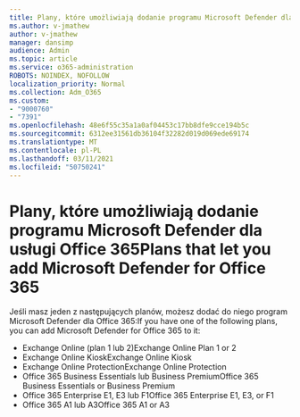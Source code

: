 ```yaml
---
title: Plany, które umożliwiają dodanie programu Microsoft Defender dla usługi Office 365
ms.author: v-jmathew
author: v-jmathew
manager: dansimp
audience: Admin
ms.topic: article
ms.service: o365-administration
ROBOTS: NOINDEX, NOFOLLOW
localization_priority: Normal
ms.collection: Adm_O365
ms.custom:
- "9000760"
- "7391"
ms.openlocfilehash: 48e6f55c35a1a0af04453c17bb8dfe9cce194b5c
ms.sourcegitcommit: 6312ee31561db36104f32282d019d069ede69174
ms.translationtype: MT
ms.contentlocale: pl-PL
ms.lasthandoff: 03/11/2021
ms.locfileid: "50750241"
---
```

# <a name="plans-that-let-you-add-microsoft-defender-for-office-365"></a><span data-ttu-id="04dd0-102">Plany, które umożliwiają dodanie programu Microsoft Defender dla usługi Office 365</span><span class="sxs-lookup"><span data-stu-id="04dd0-102">Plans that let you add Microsoft Defender for Office 365</span></span>

<span data-ttu-id="04dd0-103">Jeśli masz jeden z następujących planów, możesz dodać do niego program Microsoft Defender dla Office 365:</span><span class="sxs-lookup"><span data-stu-id="04dd0-103">If you have one of the following plans, you can add Microsoft Defender for Office 365 to it:</span></span>

- <span data-ttu-id="04dd0-104">Exchange Online (plan 1 lub 2)</span><span class="sxs-lookup"><span data-stu-id="04dd0-104">Exchange Online Plan 1 or 2</span></span>
- <span data-ttu-id="04dd0-105">Exchange Online Kiosk</span><span class="sxs-lookup"><span data-stu-id="04dd0-105">Exchange Online Kiosk</span></span>
- <span data-ttu-id="04dd0-106">Exchange Online Protection</span><span class="sxs-lookup"><span data-stu-id="04dd0-106">Exchange Online Protection</span></span>
- <span data-ttu-id="04dd0-107">Office 365 Business Essentials lub Business Premium</span><span class="sxs-lookup"><span data-stu-id="04dd0-107">Office 365 Business Essentials or Business Premium</span></span>
- <span data-ttu-id="04dd0-108">Office 365 Enterprise E1, E3 lub F1</span><span class="sxs-lookup"><span data-stu-id="04dd0-108">Office 365 Enterprise E1, E3, or F1</span></span>
- <span data-ttu-id="04dd0-109">Office 365 A1 lub A3</span><span class="sxs-lookup"><span data-stu-id="04dd0-109">Office 365 A1 or A3</span></span>
